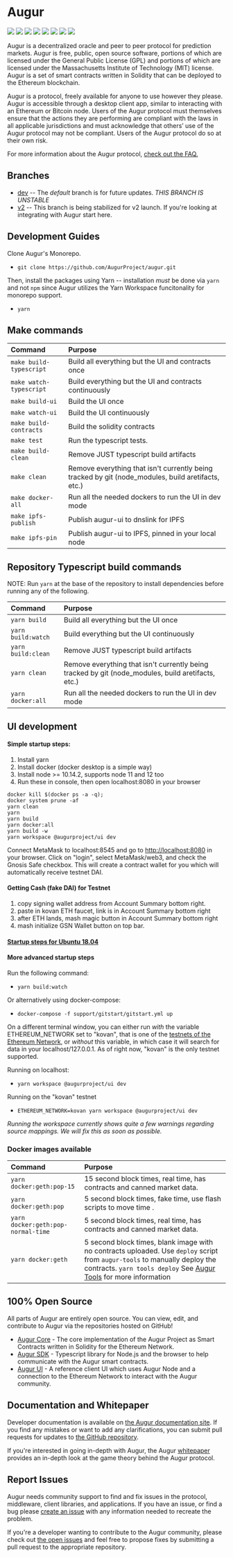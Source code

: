 # Augur

[![](https://img.shields.io/discord/378030344374583298.svg)](https://invite.augur.net) [![](https://img.shields.io/badge/contributions-welcome-orange.svg)](https://github.com/AugurProject/augur/issues) [![](https://img.shields.io/badge/PRs-welcome-brightgreen.svg)](https://github.com/AugurProject/augur/pulls) [![](https://img.shields.io/github/contributors/AugurProject/augur.svg)](https://github.com/AugurProject/augur-app/graphs/contributors)
 [![](https://img.shields.io/github/issues-raw/AugurProject/augur.svg)](https://github.com/AugurProject/augur/issues) [![](https://img.shields.io/github/issues-closed-raw/AugurProject/augur.svg)](https://github.com/AugurProject/augur/issues?utf8=%E2%9C%93&q=is%3Aissue+is%3Aclosed+) [![](https://img.shields.io/github/issues-pr-raw/AugurProject/augur.svg)](https://github.com/AugurProject/augur/pulls) [![](https://img.shields.io/github/issues-pr-closed-raw/AugurProject/augur.svg)](https://github.com/AugurProject/augur/pulls?utf8=%E2%9C%93&q=is%3Apr+is%3Aclosed)

Augur is a decentralized oracle and peer to peer protocol for prediction markets. Augur is free, public, open source software, portions of which are licensed under the General Public License \(GPL\) and portions of which are licensed under the Massachusetts Institute of Technology \(MIT\) license. Augur is a set of smart contracts written in Solidity that can be deployed to the Ethereum blockchain.

Augur is a protocol, freely available for anyone to use however they please. Augur is accessible through a desktop client app, similar to interacting with an Ethereum or Bitcoin node. Users of the Augur protocol must themselves ensure that the actions they are performing are compliant with the laws in all applicable jurisdictions and must acknowledge that others’ use of the Augur protocol may not be compliant. Users of the Augur protocol do so at their own risk.

For more information about the Augur protocol, [check out the FAQ.](https://www.augur.net/faq/)

## Branches

* [dev](https://github.com/AugurProject/augur/tree/dev) -- The *default* branch is for future updates. *THIS BRANCH IS UNSTABLE*
* [v2](https://github.com/AugurProject/augur/tree/v2) -- This branch is being stabilized for v2 launch. If you're looking at integrating with Augur start here.

## Development Guides

Clone Augur's Monorepo.

* `git clone https://github.com/AugurProject/augur.git`

Then, install the packages using Yarn -- installation _must_ be done via `yarn` and not `npm` since Augur utilizes the Yarn Workspace funcitonality for monorepo support.

* `yarn`

## Make commands

| Command | Purpose |
| :--- | :--- |
| `make build-typescript` | Build all everything but the UI and contracts once |
| `make watch-typescript` | Build everything but the UI and contracts continuously |
| `make build-ui` | Build the UI once |
| `make watch-ui` | Build the UI continuously |
| `make build-contracts` | Build the solidity contracts |
| `make test` | Run the typescript tests. |
| `make build-clean` | Remove JUST typescript build artifacts |
| `make clean` | Remove everything that isn't currently being tracked by git \(node\_modules, build aretifacts, etc.\) |
| `make docker-all` | Run all the needed dockers to run the UI in dev mode |
| `make ipfs-publish` | Publish augur-ui to dnslink for IPFS |
| `make ipfs-pin` | Publish augur-ui to IPFS, pinned in your local node |

## Repository Typescript build commands

NOTE: Run `yarn` at the base of the repository to install dependencies before running any of the following.

| Command | Purpose |
| :--- | :--- |
| `yarn build` | Build all everything but the UI once |
| `yarn build:watch` | Build everything but the UI continuously |
| `yarn build:clean` | Remove JUST typescript build artifacts |
| `yarn clean` | Remove everything that isn't currently being tracked by git \(node\_modules, build aretifacts, etc.\) |
| `yarn docker:all` | Run all the needed dockers to run the UI in dev mode |

## UI development

#### Simple startup steps:

1. Install yarn
2. Install docker \(docker desktop is a simple way\)
3. Install node &gt;= 10.14.2, supports node 11 and 12 too
4. Run these in console, then open localhost:8080 in your browser

```text
docker kill $(docker ps -a -q);
docker system prune -af
yarn clean
yarn
yarn build
yarn docker:all
yarn build -w
yarn workspace @augurproject/ui dev
```

Connect MetaMask to localhost:8545 and go to [http://localhost:8080](http://localhost:8080) in your browser. Click on "login", select MetaMask/web3, and check the Gnosis Safe checkbox. This will create a contract wallet for you which will automatically receive testnet DAI.

#### Getting Cash \(fake DAI\) for Testnet

1. copy signing wallet address from Account Summary bottom right.
2. paste in kovan ETH faucet, link is in Account Summary bottom right
3. after ETH lands, mash magic button in Account Summary bottom right
4. mash initialize GSN Wallet button on top bar.

#### [Startup steps for Ubuntu 18.04](https://github.com/AugurProject/augur/blob/master/docs/v2/docs/getting-started.md)

#### More advanced startup steps

Run the following command:

* `yarn build:watch`

Or alternatively using docker-compose:

* `docker-compose -f support/gitstart/gitstart.yml up`

On a different terminal window, you can either run _with_ the variable ETHEREUM\_NETWORK set to "kovan", that is one of the [testnets of the Ethereum Network](https://docs.ethhub.io/using-ethereum/test-networks/), or _without_ this variable, in which case it will search for data in your localhost/127.0.0.1. As of right now, "kovan" is the only testnet supported.

Running on localhost:

* `yarn workspace @augurproject/ui dev`

Running on the "kovan" testnet

* `ETHEREUM_NETWORK=kovan yarn workspace @augurproject/ui dev`

_Running the workspace currently shows quite a few warnings regarding source mappings. We will fix this as soon as possible._

### Docker images available

| Command | Purpose |
| :--- | :--- |
| `yarn docker:geth:pop-15` | 15 second block times, real time, has contracts and canned market data. |
| `yarn docker:geth:pop` | 5 second block times, fake time, use flash scripts to move time . |
| `yarn docker:geth:pop-normal-time` | 5 second block times, real time, has contracts and canned market data. |
| `yarn docker:geth` | 5 second block times, blank image with no contracts uploaded.   Use `deploy` script from `augur-tools` to manually deploy the contracts.  `yarn tools deploy`    See [Augur Tools](https://github.com/AugurProject/augur/tree/1dd7569fbcc3b0f195a191ed3f4f18728fb14531/packages/augur-tools/README.md) for more information |

## 100% Open Source

All parts of Augur are entirely open source. You can view, edit, and contribute to Augur via the repositories hosted on GitHub!

* [Augur Core](https://github.com/AugurProject/augur/tree/1dd7569fbcc3b0f195a191ed3f4f18728fb14531/packages/augur-core/README.md) - The core implementation of the Augur Project as Smart Contracts written in Solidity for the Ethereum Network.
* [Augur SDK](https://github.com/AugurProject/augur/tree/1dd7569fbcc3b0f195a191ed3f4f18728fb14531/packages/augur-sdk/README.md) - Typescript library for Node.js and the browser to help communicate with the Augur smart contracts.
* [Augur UI](https://github.com/AugurProject/augur/tree/1dd7569fbcc3b0f195a191ed3f4f18728fb14531/packages/augur-ui/README.md) - A reference client UI which uses Augur Node and a connection to the Ethereum Network to interact with the Augur community.

## Documentation and Whitepaper

Developer documentation is available on [the Augur documentation site](https://docs.augur.net/). If you find any mistakes or want to add any clarifications, you can submit pull requests for updates to [the GitHub repository](https://github.com/AugurProject/docs).

If you're interested in going in-depth with Augur, the Augur [whitepaper](https://github.com/AugurProject/whitepaper) provides an in-depth look at the game theory behind the Augur protocol.

## Report Issues

Augur needs community support to find and fix issues in the protocol, middleware, client libraries, and applications. If you have an issue, or find a bug please [create an issue](https://github.com/AugurProject/augur/issues/new) with any information needed to recreate the problem.

If you're a developer wanting to contribute to the Augur community, please check out [the open issues](https://github.com/AugurProject/augur/issues) and feel free to propose fixes by submitting a pull request to the appropriate repository.

